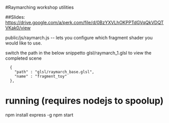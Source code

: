 #Raymarching workshop utilities

##Slides: https://drive.google.com/a/perk.com/file/d/0BzYXVLhOKPPTdGVqQkVDQTVKak0/view

public/js/raymarch.js -- lets you configure which fragment shader you would like to use.

switch the path in the below snippetto glsl/raymarch_1.glsl to view the completed scene

      {
        "path" : "glsl/raymarch_base.glsl",
        "name" : "fragment_toy"
      },
      
# running (requires nodejs to spoolup)

npm install express -g
npm start




